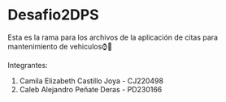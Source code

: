 # Desafio2DPS
Esta es la rama para los archivos de la aplicación de citas para mantenimiento de vehiculos⌚🚗

Integrantes:

1. Camila Elizabeth Castillo Joya - CJ220498
2. Caleb Alejandro Peñate Deras - PD230166
